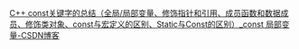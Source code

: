 [C++ const关键字的总结（全局/局部变量、修饰指针和引用、成员函数和数据成员、修饰类对象、const与宏定义的区别、Static与Const的区别）_const 局部变量-CSDN博客](https://blog.csdn.net/JMW1407/article/details/108443185)